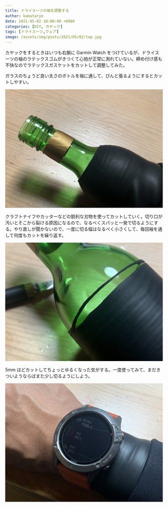 ```yaml
---
title: ドライスーツの袖を調整する
author: kamataryo
date: 2021-05-02 10:00:00 +0900
categories: [DIY, カヤック]
tags: [ドライスーツ,ウェア]
image: /assets/img/posts/2021/05/02/top.jpg
---
```


カヤックをするときはいつも右腕に Garmin Watch をつけているが、ドライスーツの袖のラテックスゴムがきつくて心拍が正常に測れていない。締め付け感も不快なのでラテックスガスケットをカットして調整してみた。

ガラスのちょうど良い太さのボトルを袖に通して、ぴんと張るようにするとカットしやすい。

![ガラスのボトルを袖に通したところ](/assets/img/posts/2021/05/02/01.jpg)

クラフトナイフやカッターなどの鋭利な刃物を使ってカットしていく。切り口が汚いとそこから裂ける原因になるので、なるべくスパッと一発で切るようにする。やり直しが聞かないので、一度に切る幅はなるべく小さくして、毎回袖を通して何度もカットを繰り返す。

![ガラスのボトルを袖に通したところ](/assets/img/posts/2021/05/02/02.jpg)

5mm ほどカットしてちょっとゆるくなった気がする。一度使ってみて、まだきついようならばまた少し切るようにしよう。

![ガラスのボトルを袖に通したところ](/assets/img/posts/2021/05/02/03.jpg)